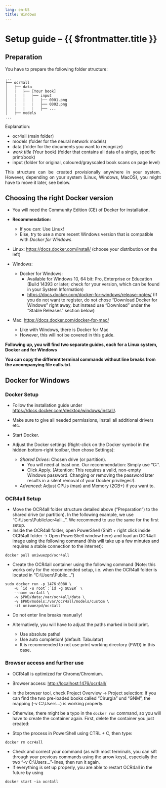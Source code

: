 ```yaml
---
lang: en-US
title: Windows
---
```

# Setup guide – {{ $frontmatter.title }}

## Preparation
You have to prepare the following folder structure:

```
...
├── ocr4all
│   ├── data
│   |   ├── [Your book]
│   |   |   ├── input
│   |   |   |   ├── 0001.png
│   |   |   |   ├── 0002.png
│   |   |   |   ├── ...
│   ├── models
...
```

Explanation:
- ocr4all (main folder)
- models (folder for the neural network models)
- data (folder for the documents you want to recognize)
- *work title* (Your book) (folder that contains all data of a single, specific print/book)
- input (folder for original, coloured/grayscaled book scans on page level)

<p style="text-align: justify">This structure can be created provisionally anywhere in your system. However, depending on your system (Linux, Windows, MacOS), you might have to move it later, see below.</p>

## Choosing the right Docker version
- You will need the Community Edition (CE) of Docker for installation.
- **Recommendation:**
    - If you can: Use Linux!
    - Else, try to use a more recent Windows version that is compatible with *Docker for Windows*.

- Linux: https://docs.docker.com/install/ (choose your distribution on the left)

- Windows:

    - Docker for Windows:
        - Available for Windows 10, 64 bit: Pro, Enterprise or Education (Build 14393 or later; check for your version, which can be found in your System Information)
        - https://docs.docker.com/docker-for-windows/release-notes/ (If you do not want to register, do not chose “Download Docker for Windows” right away, but instead use “Download” under the “Stable Releases” section below)

- Mac: https://docs.docker.com/docker-for-mac/
    - Like with Windows, there is Docker for Mac
    - However, this will not be covered in this guide.


**Following up, you will find two separate guides, each for a Linux system, Docker and for Windows**

**You can copy the different terminal commands without line breaks from the accompanying file calls.txt.**

## Docker for Windows
### Docker Setup

- Follow the installation guide under https://docs.docker.com/desktop/windows/install/.

- Make sure to give all needed permissions, install all additional drivers etc.

- Start Docker.
- Adjust the Docker settings (Right-click on the Docker symbol in the hidden bottom-right toolbar, then chose Settings):
    - *Shared Drives*: Chosen drive (or partition).
        - You will need at least one. Our recommendation: Simply use “C:”.
        - Click Apply. (Attention: This requires a valid, non-empty Windows password. Changing or removing the password later results in a silent removal of your Docker privileges!).
    - *Advanced*: Adjust CPUs (max) and Memory (2GB+) if you want to.


### OCR4all Setup

- Move the OCR4all folder structure detailed above (“Preparation”) to the shared drive (or partition). In the following example, we use “C:\Users\Public\ocr4all\...”. We recommend to use the same for the first setup.
- Inside the OCR4all folder, open PowerShell (Shift + right click inside OCR4all folder -> Open PowerShell window here) and load an OCR4all image using the following command (this will take up a few minutes and requires a stable connection to the internet):

```
docker pull uniwuezpd/ocr4all
```

- Create the OCR4all container using the following command (Note: this works only for the recommended setup, i.e. when the OCR4all folder is located in “C:\Users\Public\...”)

```
sudo docker run -p 1476:8080 \
    -u `id -u root`:`id -g $USER` \
    --name ocr4all \
    -v $PWD/data:/var/ocr4all/data \
    -v $PWD/models:/var/ocr4all/models/custom \
    -it uniwuezpd/ocr4all
```
- Do not enter line breaks manually!

- Alternatively, you will have to adjust the paths marked in bold print.
    - Use absolute paths!
    - Use auto completion! (default: Tabulator)
    - It is recommended to not use print working directory (PWD) in this case.

### Browser access and further use

- OCR4all is optimized for Chrome/Chromium.
- Browser access: <a href="http://localhost:1476/ocr4all/" target="_blank" rel="noreferrer">http://localhost:1476/ocr4all/</a>
- In the browser tool, check Project Overview -> Project selection: If you can find the two pre-loaded books called “Cirurgia” und “GNM”, the mapping (-v C:\Users\...) is working properly.

- Otherwise, there might be a typo in the `docker run` command, so you will have to create the container again. First, delete the container you just created:
- Stop the process in PowerShell using CTRL + C, then type:

```
docker rm ocr4all
```

- Check and correct your command (as with most terminals, you can sift through your previous commands using the arrow keys), especially the two “-v C:\Users\...”-lines, then run it again.
- If everything is set up properly, you are able to restart OCR4all in the future by using

``` 
docker start –ia ocr4all
```
